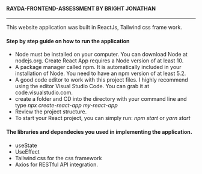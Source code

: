 <h4>RAYDA-FRONTEND-ASSESSMENT BY BRIGHT JONATHAN</h4>
<hr/>
This website application was built in ReactJs, Tailwind css frame work.

<h4> Step by step guide on how to run the application </h4>
<ul>
   <li>Node must be installed on your computer. You can download Node at nodejs.org. Create React App requires a Node version of at least 10.</li>
   <li>A package manager called npm. It is automatically included in your installation of Node. You need to have an npm version of at least 5.2.</li>
   <li>A good code editor to work with this project files. I highly recommend using the editor Visual Studio Code. You can grab it at code.visualstudio.com.</li>
   <li>create a folder and CD into the directory with your command line and type <i>npx create-react-app my-react-app</i></li>
   <li>Review the project structure.</li>
   <li> To start your React project, you can simply run: <i>npm start</i> or <i>yarn start</i> </li>
</ul>

<h4> The libraries and dependecies you used in implementing the application.</h4>
<ul>
   <li> useState </li>
   <li> UseEffect </li>
   <li> Tailwind css for the css framework</li>
   <li> Axios for RESTful API integration. </li>
</ul>

